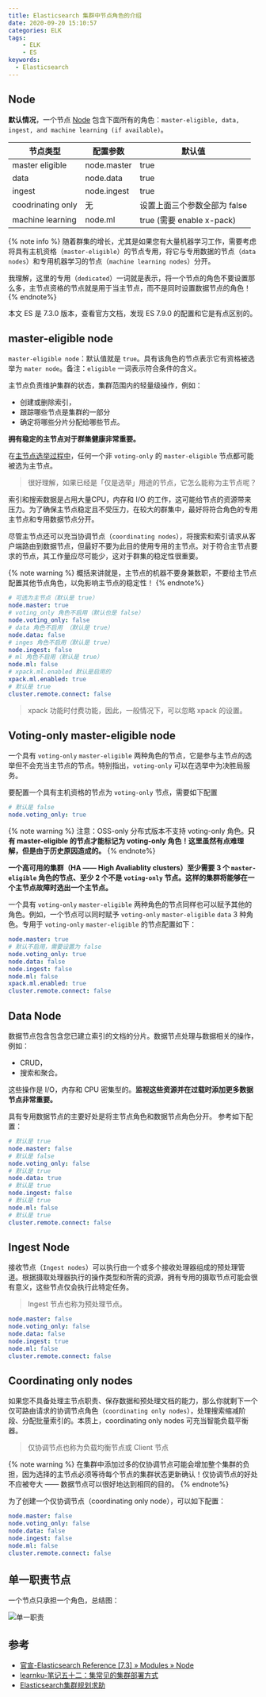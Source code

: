 ```yaml
---
title: Elasticsearch 集群中节点角色的介绍
date: 2020-09-20 15:10:57
categories: ELK
tags:
    - ELK
    - ES
keywords:
  - Elasticsearch
---
```


## Node

**默认情况**，一个节点 [Node](https://www.elastic.co/guide/en/elasticsearch/reference/7.3/modules-node.html#voting-only-node) 包含下面所有的角色：`master-eligible, data, ingest, and machine learning (if available)`。

| 节点类型          | 配置参数    | 默认值                       |
| ----------------- | ----------- | ---------------------------- |
| master eligible   | node.master | true                         |
| data              | node.data   | true                         |
| ingest            | node.ingest | true                         |
| coodrinating only | 无          | 设置上面三个参数全部为 false |
| machine learning  | node.ml     | true (需要 enable x-pack)    |

{% note info %}
随着群集的增长，尤其是如果您有大量机器学习工作，需要考虑将具有主机资格（`master-eligible`）的节点专用，将它与专用数据的节点（`data nodes`）和专用机器学习的节点（`machine learning nodes`）分开。

我理解，这里的专用（`dedicated`）一词就是表示，将一个节点的角色不要设置那么多，主节点资格的节点就是用于当主节点，而不是同时设置数据节点的角色！
{% endnote%}

本文 ES 是 7.3.0 版本，查看官方文档，发现 ES 7.9.0 的配置和它是有点区别的。

## master-eligible node

`master-eligible node`：默认值就是 `true`。具有该角色的节点表示它有资格被选举为 `mater node`。备注：`eligible` 一词表示符合条件的含义。

主节点负责维护集群的状态，集群范围内的轻量级操作，例如：
- 创建或删除索引，
- 跟踪哪些节点是集群的一部分
- 确定将哪些分片分配给哪些节点。

**拥有稳定的主节点对于群集健康非常重要。**

在[主节点选举过程中](https://www.elastic.co/guide/en/elasticsearch/reference/7.3/modules-discovery.html)，任何一个非 `voting-only` 的 `master-eligible` 节点都可能被选为主节点。

> 很好理解，如果已经是「仅是选举」用途的节点，它怎么能称为主节点呢？

索引和搜索数据是占用大量CPU，内存和 I/O 的工作，这可能给节点的资源带来压力。为了确保主节点稳定且不受压力，在较大的群集中，最好将符合角色的专用主节点和专用数据节点分开。

尽管主节点还可以充当协调节点（`coordinating nodes`），将搜索和索引请求从客户端路由到数据节点，但最好不要为此目的使用专用的主节点。对于符合主节点要求的节点，其工作量应尽可能少，这对于群集的稳定性很重要。

{% note warning %}
概括来讲就是，主节点的机器不要身兼数职，不要给主节点配置其他节点角色，以免影响主节点的稳定性！
{% endnote%}

```yaml
# 可选为主节点（默认是 true）
node.master: true
# voting_only 角色不启用（默认也是 false） 
node.voting_only: false
# data 角色不启用 （默认是 true） 
node.data: false 
# inges 角色不启用（默认是 true）
node.ingest: false 
# ml 角色不启用（默认是 true）
node.ml: false 
# xpack.ml.enabled 默认是启用的
xpack.ml.enabled: true 
# 默认是 true
cluster.remote.connect: false 
```

> xpack 功能时付费功能，因此，一般情况下，可以忽略 xpack 的设置。

## Voting-only master-eligible node

一个具有 `voting-only` `master-eligible` 两种角色的节点，它是参与主节点的选举但不会充当主节点的节点。特别指出，`voting-only` 可以在选举中为决胜局服务。

要配置一个具有主机资格的节点为 `voting-only` 节点，需要如下配置

```yaml
# 默认是 false
node.voting_only: true 
```

{% note warning %}
注意：OSS-only 分布式版本不支持 voting-only 角色。**只有 master-eligible 的节点才能标记为 voting-only 角色！这里虽然有点难理解，但是由于历史原因造成的。**
{% endnote%}

**一个高可用的集群（HA —— High Avaliablity clusters）至少需要 3 个 `master-eligible` 角色的节点、至少 2 个不是 `voting-only` 节点。这样的集群将能够在一个主节点故障时选出一个主节点。**

一个具有 `voting-only` `master-eligible` 两种角色的节点同样也可以赋予其他的角色。例如，一个节点可以同时赋予 `voting-only` `master-eligible` `data` 3 种角色。专用于 `voting-only` `master-eligible` 的节点配置如下：

```yaml
node.master: true
# 默认不启用，需要设置为 false 
node.voting_only: true 
node.data: false 
node.ingest: false 
node.ml: false 
xpack.ml.enabled: true 
cluster.remote.connect: false 
```

## Data Node

数据节点包含包含您已建立索引的文档的分片。数据节点处理与数据相关的操作，例如：
- CRUD，
- 搜索和聚合。

这些操作是 I/O，内存和 CPU 密集型的。**监视这些资源并在过载时添加更多数据节点非常重要。**

具有专用数据节点的主要好处是将主节点角色和数据节点角色分开。 参考如下配置：
```yaml
# 默认是 true
node.master: false 
# 默认是 false
node.voting_only: false 
# 默认是 true
node.data: true 
# 默认是 true
node.ingest: false 
# 默认是 true
node.ml: false 
# 默认是 true
cluster.remote.connect: false 
```

## Ingest Node

接收节点（`Ingest nodes`）可以执行由一个或多个接收处理器组成的预处理管道。根据摄取处理器执行的操作类型和所需的资源，拥有专用的摄取节点可能会很有意义，这些节点仅会执行此特定任务。

> Ingest 节点也称为预处理节点。

```yaml
node.master: false 
node.voting_only: false 
node.data: false 
node.ingest: true 
node.ml: false 
cluster.remote.connect: false
```

## Coordinating only nodes

如果您不具备处理主节点职责、保存数据和预处理文档的能力，那么你就剩下一个仅可路由请求的协调节点角色（`coordinating only nodes`），处理搜索缩减阶段、分配批量索引的。本质上，coordinating only nodes 可充当智能负载平衡器。

> 仅协调节点也称为负载均衡节点或 Client 节点

{% note warning %}
在集群中添加过多的仅协调节点可能会增加整个集群的负担，因为选择的主节点必须等待每个节点的集群状态更新确认！仅协调节点的好处不应被夸大 —— 数据节点可以很好地达到相同的目的。
{% endnote%}

为了创建一个仅协调节点（coordinating only node），可以如下配置：

```yaml
node.master: false 
node.voting_only: false 
node.data: false 
node.ingest: false 
node.ml: false 
cluster.remote.connect: false 
```

## 单一职责节点

一个节点只承担一个角色，总结图：

![单一职责](https://gitee.com/michael_xiang/images/raw/master/uPic/dt7Hon.png)

## 参考

- [官宣-Elasticsearch Reference [7.3] » Modules » Node](https://www.elastic.co/guide/en/elasticsearch/reference/7.3/modules-node.html#coordinating-node)
- [learnku-笔记五十二：集常见的集群部署方式](https://learnku.com/articles/40718)
- [Elasticsearch集群规划求助](https://elasticsearch.cn/question/8487)